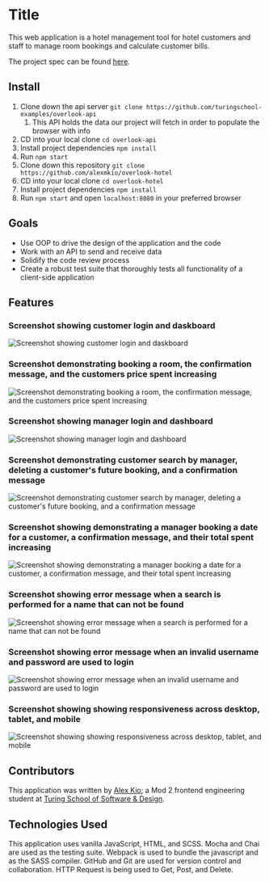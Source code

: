 # Title

This web application is a hotel management tool for hotel customers and staff to manage room bookings and calculate customer bills.

The project spec can be found [here](https://frontend.turing.edu/projects/overlook.html).

## Install

1. Clone down the api server `git clone https://github.com/turingschool-examples/overlook-api`
   1. This API holds the data our project will fetch in order to populate the browser with info
2. CD into your local clone `cd overlook-api`
3. Install project dependencies `npm install`
4. Run `npm start`
5. Clone down this repository `git clone https://github.com/alexmkio/overlook-hotel`
6. CD into your local clone `cd overlook-hotel`
7. Install project dependencies `npm install`
8. Run `npm start` and open `localhost:8080` in your preferred browser

## Goals
* Use OOP to drive the design of the application and the code
* Work with an API to send and receive data
* Solidify the code review process
* Create a robust test suite that thoroughly tests all functionality of a client-side application

## Features

### Screenshot showing customer login and daskboard
![Screenshot showing customer login and daskboard](src/readme/01.gif)

### Screenshot demonstrating booking a room, the confirmation message, and the customers price spent increasing
![Screenshot demonstrating booking a room, the confirmation message, and the customers price spent increasing](src/readme/02.gif)

### Screenshot showing manager login and dashboard
![Screenshot showing manager login and dashboard](src/readme/03.gif)

### Screenshot demonstrating customer search by manager, deleting a customer's future booking, and a confirmation message
![Screenshot demonstrating customer search by manager, deleting a customer's future booking, and a confirmation message](src/readme/05.gif)

### Screenshot showing demonstrating a manager booking a date for a customer, a confirmation message, and their total spent increasing
![Screenshot showing demonstrating a manager booking a date for a customer, a confirmation message, and their total spent increasing](src/readme/06.gif)

### Screenshot showing error message when a search is performed for a name that can not be found
![Screenshot showing error message when a search is performed for a name that can not be found](src/readme/07.gif)

### Screenshot showing error message when an invalid username and password are used to login
![Screenshot showing error message when an invalid username and password are used to login](src/readme/08.gif)

### Screenshot showing showing responsiveness across desktop, tablet, and mobile
![Screenshot showing showing responsiveness across desktop, tablet, and mobile](src/readme/09.gif)

## Contributors

This application was written by [Alex Kio](https://github.com/alexmkio); a Mod 2 frontend engineering student at [Turing School of Software & Design](https://turing.edu/).

## Technologies Used

This application uses vanilla JavaScript, HTML, and SCSS. Mocha and Chai are used as the testing suite. Webpack is used to bundle the javascript and as the SASS compiler. GitHub and Git are used for version control and collaboration. HTTP Request is being used to Get, Post, and Delete.